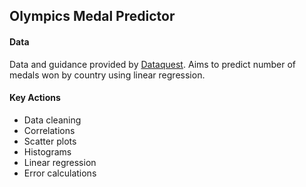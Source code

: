 ## Olympics Medal Predictor

#### Data

Data and guidance provided by [Dataquest](https://www.youtube.com/@Dataquestio). Aims to predict number of medals won by country using linear regression.

#### Key Actions

- Data cleaning
- Correlations
- Scatter plots
- Histograms
- Linear regression
- Error calculations
